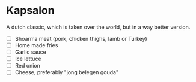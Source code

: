 # Kapsalon

A dutch classic, which is taken over the world, but in a way better version.

- [ ] Shoarma meat (pork, chicken thighs, lamb or Turkey)
- [ ] Home made fries
- [ ] Garlic sauce
- [ ] Ice lettuce
- [ ] Red onion
- [ ] Cheese, preferably "jong belegen gouda"
